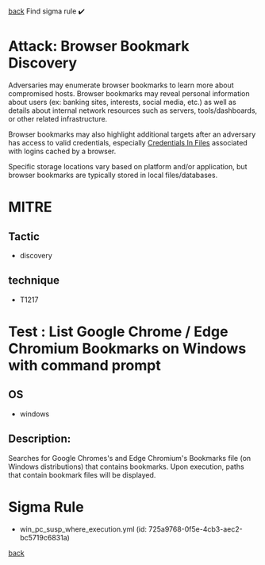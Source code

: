 
[back](../index.md)
Find sigma rule :heavy_check_mark: 

# Attack: Browser Bookmark Discovery 

Adversaries may enumerate browser bookmarks to learn more about compromised hosts. Browser bookmarks may reveal personal information about users (ex: banking sites, interests, social media, etc.) as well as details about internal network resources such as servers, tools/dashboards, or other related infrastructure.

Browser bookmarks may also highlight additional targets after an adversary has access to valid credentials, especially [Credentials In Files](https://attack.mitre.org/techniques/T1552/001) associated with logins cached by a browser.

Specific storage locations vary based on platform and/or application, but browser bookmarks are typically stored in local files/databases.

# MITRE
## Tactic
  - discovery


## technique
  - T1217


# Test : List Google Chrome / Edge Chromium Bookmarks on Windows with command prompt
## OS
  - windows


## Description:
Searches for Google Chromes's and Edge Chromium's Bookmarks file (on Windows distributions) that contains bookmarks.
Upon execution, paths that contain bookmark files will be displayed.


# Sigma Rule
 - win_pc_susp_where_execution.yml (id: 725a9768-0f5e-4cb3-aec2-bc5719c6831a)



[back](../index.md)
